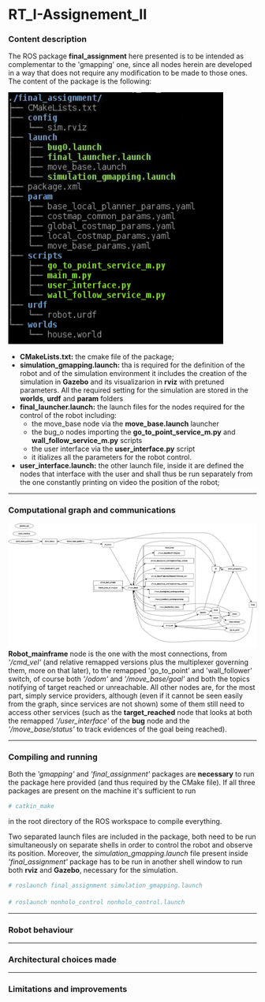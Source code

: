 #  RT_I-Assignement_II

### Content description 

The ROS package **final_assignment** here presented is to be intended as complementar to the 'gmapping' one,
since all nodes herein are developed in a way that does not require any modification to be made to those ones.
The content of the package is the following:

![package_tree](images/final_tree.png)
- **CMakeLists.txt:** the cmake file of the package;
- **simulation_gmapping.launch:** tha is required for the definition of the robot and of the simulation environment
	it includes the creation of the simulation in **Gazebo** and its visualizarion in **rviz** with pretuned
 	parameters.
	All the required setting for the simulation are stored in the **worlds**, **urdf** and **param** folders
- **final_launcher.launch:** the launch files for the nodes required for the control of the robot including:
	- the move_base node via the **move_base.launch** launcher
	- the bug_o nodes importing the **go_to_point_service_m.py** and **wall_follow_service_m.py** scripts
	- the user interface via the **user_interface.py** script
	- it itializes all the parameters for the robot control.
- **user_interface.launch:** the other launch file, inside it are defined the nodes that interface with the
	user and shall thus be run separately from the one constantly printing on video the position of the
	robot;

---

### Computational graph and communications

![rqt_graph](images/graph_final.png)
**Robot_mainframe** node is the one with the most connections,
from _'/cmd_vel'_ (and relative remapped versions plus the multiplexer governing them, more on that later), to the 
remapped 'go_to_point' and 'wall_follower' switch, of course both _'/odom'_ and _'/move_base/goal'_ and both the
topics notifying of target reached or unreachable. All other nodes are, for the most part, simply service providers,
although (even if it cannot be seen easily from the graph, since services are not shown) some of them still need to
access other services (such as the **target_reached** node that looks at both the remapped _'/user_interface'_ of the
**bug** node and the _'/move_base/status'_ to track evidences of the goal being reached).

---

### Compiling and running

Both the _'gmapping'_ and _'final_assignment'_ packages are **necessary** to run the package here provided (and thus
required by the CMake file). If all three packages are present on the machine it's sufficient to run 
```bash
# catkin_make
```
in the root directory of the ROS workspace to compile everything.

Two separated launch files are included in the package, both need to be run simultaneously on separate shells
in order to control the robot and observe its position. Moreover, the _simulation_gmapping.launch_ file present inside
_'final_assignment'_ package has to be run in another shell window to run both **rviz** and **Gazebo**, necessary for 
the simulation.
```bash
# roslaunch final_assignment simulation_gmapping.launch

# roslaunch nonholo_control nonholo_control.launch
```
---

### Robot behaviour
<!---
The robot, as demanded, can move around the environment, going towards one of the 6 goal coordinates allowed, using either
'move_base' or 'bug0' path planning algorithm, accepting new commands each time the previous goal is reached. Moreover, it can start following the walls of the environment without a fixed goal, behaviour during which a new command can be inserted at any given time. It should be mentioned that, due to the limited capabilities of the
'bug0' algorithm, it's possibile (and rather frequent) that the robots gets stuck in one of the "rooms" in the environment,
following the walls without ever actually managing to move towards the goal. To address that case, however, a simple recovery
behaviour has been implemented, having the robot fall back to the previous target (considered as a safe place) using the 'move_base'
algorithm (which is more robust, already presenting ad-hoc recovery behaviours in case of planning or driving errors) in case more 
than two minutes pass from the definition of a target and its achievement. While the robot is trying to reach a goal its position,
goal and distance between the two are printed on screen (and thus to the log file) enabling the tracking of the system.-->

---

### Architectural choices made
<!---
As mentioned, a peculiar design choice was made before starting this project: no modifications were allowed to the _'final_assignment'_
nor to the _'gmapping'_ packages: this Black Box approach was sought after in order to simulate an industrial environment, where notions
about the tools given may come solely from the observation of the system behaviour, without any knowledge of the inner mechanisms
(for whichever legal or industrial reasson). However, being said packages (_'final_assignment'_ in particular) not designed to be used
in this way, the work that had to be done was quite the challenge and required some non-trivial component to work properly, together with
some "unelegant" (but, I believe, necessary) choice.
The atwo algorithms, 'move_base' and 'bug0', have very different approaches to the problem
- the former basing its behaviour on actions and messages, being able to automatically react to a new goal instance and constantly
	emitting status messages;
- the latter retrieving the target position from a parameter server in specific states of its operation, not being able to react to
	external stimuli;	
This meant that a lot of the operations and services provided by the **nonholo_control** package have to deal with very different
communication mechanisms, trying to hide this differences (abstracting the inner workings) from the the **robot_mainframe** node,
which has been developed in a way that allows for other planning algorithms to be added with very little modification to the code.
The first problem encountered was to avoid crosstalk on the _'/cmd_vel'_ topic, since both algorithms output a driving 
message tehere by default: for that reason, the velocity output topics of those nodes have been remapped, and a multiplexer has been 
used to shift control over the channel to either of the two, depending on the user preferences. A similar problem was faced when
dealing with the "wall follower" behaviour, to be implemented independently from the planning algorithm used at any given time:
since 'bug_m' would generally control the services for switching on and off the "go_to_point" and "wall_follower" behaviours its
requests had to be silenced while the robot was following the walls by user choice (or it would try to drive the robot back to its
previous target). For this end a service resembling a mutex, but actually closer to a conditional router, was designed and, once
again, the services from the algorithms remapped to retrieve which node made each request.
Finally, what probably constituted the most labour intensive part of the design and debugging process was working around the target
retrieval method of the 'bug_m': as mentioned, this originally happened in two very specific cases, either at the booting of the node
(where two values provided by the parameter server are read) or whenever a previous target was reached, when a call to a user interface
service was made before reading the parameters (which, at the time of the response, would be updated with new values inserted by the 
user via the UI). Unfortunatly, this was not viable since this service call has been used to detect the reaching of a target from
'bug_m' perspective, so the current user interface could not communicate directly with this service. But the response to such service
had to wait until a new target was issued from the user, or 'bug' node would read the target coordinates *before* the update.
A conditional variable, coupled with a mutex, has been used to prevent such service callback to return before a new target was issued 
(detected by reading the _'/move_base/goal'_ topic): however, being all services and topics for the node queued by default in the same
Callback Queue, and being it checked by a single Spinner, using a conditional variable in that service callback would mean block the
entire process, making the system hang indefinitely (since no messages from _'/move_base/goal'_ would be read, thus never modifying
the conditional variable). To avoid this issue a separate Callback Queue, together with an additional spinner run in a new thread of the node,
was designed, so that the blocking of that queue would not prevent all other messages and services calls from being served.
This, however, could not work in all scenarios: whenever a target was deemed unreachable and the recovery behaviour adopted, the target would
fall back to its previous (safe) value, which means the robot changed target without having reached the previous one: in other words,
there is no way of communicating such change to the 'bug' node, which would not recognize the new goal as the valid one, leading to
numerous problems (eg. the bug0 algorithm would not stop, evaluating the proximity with respect to the old goal while being driven towards 
the new one): the only solution found for that was to commpletely restart the 'bug' node, taking advantage of the fact that the first target 
position is retrived at node booting. That's been accomplished using the *roslaunch* API from within a python script to launch a new instance 
of the node (which would by default shut down the previous one). It's by no mean an optimal strategy, but it's the only one that could work 
(at least that I knew of) without modifying the 'bug_m.py' script. -->

---

### Limitations and improvements
<!---
Of course, one main issue related to the approach followed is that the entire project is largely unoptimized, many more services and
checks are implemented with respect to what would have been by modifying few lines of code in the 'bug_m' script. On top of that, the 
recovery behaviour is quite rudimental and, due to the way the system operates, it automatically changes the planning algorithm to 
'move_base', no matter what was used before (but it can easily be reverted back to 'bug0' via the UI once the safe goal is reached).
Even more, having to restart a node to make everything work is generally a strategy to avoid but, since it's technically due to a planning
error, it's not completely inappropriate either: for sure not the most elegant approach.
As a side note, more graphical than anything, once a wall following procedure is started the previous goal is still displayed on 
'rviz', which might confuse an unexperienced user.
Moreover, having always both planners work on each target but reading up only one of the two outputs is surely a waste of resources,
which would need to be optimized in a real world scenario.
Lastly, since the check on a target being reached is leaved to the pre-existing algorithms, the parameters therein define the tolerance
of the final position with respect to the given goal, which can lead to some occasional problem, where the distance from the target would
be just slightly larger than the threshold and both 'bug0' and 'move_base' would need few seconds to stop, even if the robot is not moving 
(but in all tests performed still managed to converge, thanks to 'move_base' target detection). A simple workaround would be to enlarge the
tolerance value in 'bug_m.py' script to something closer to 0.5, which wasn't done here since that value is hardcoded in the script itself. -->

